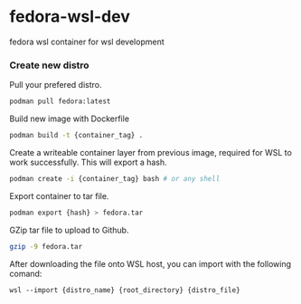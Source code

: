 # fedora-wsl-dev
fedora wsl container for wsl development


### Create new distro

Pull your prefered distro.

```bash
podman pull fedora:latest
```

Build new image with Dockerfile

```bash
podman build -t {container_tag} .
```

Create a writeable container layer from previous image, required
for WSL to work successfully. This will export a hash.

```bash
podman create -i {container_tag} bash # or any shell
```

Export container to tar file.

```bash
podman export {hash} > fedora.tar
```

GZip tar file to upload to Github.
```bash
gzip -9 fedora.tar
```

After downloading the file onto WSL host, you can import with the following comand:

```
wsl --import {distro_name} {root_directory} {distro_file}
```


